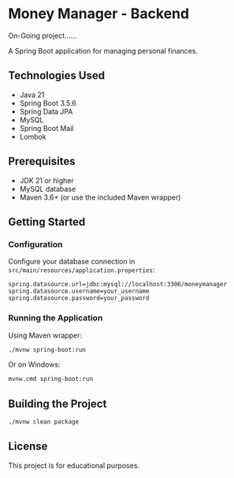 # Money Manager - Backend
On-Going project......

A Spring Boot application for managing personal finances.

## Technologies Used

- Java 21
- Spring Boot 3.5.6
- Spring Data JPA
- MySQL
- Spring Boot Mail
- Lombok

## Prerequisites

- JDK 21 or higher
- MySQL database
- Maven 3.6+ (or use the included Maven wrapper)

## Getting Started

### Configuration

Configure your database connection in `src/main/resources/application.properties`:

```properties
spring.datasource.url=jdbc:mysql://localhost:3306/moneymanager
spring.datasource.username=your_username
spring.datasource.password=your_password
```

### Running the Application

Using Maven wrapper:
```bash
./mvnw spring-boot:run
```

Or on Windows:
```bash
mvnw.cmd spring-boot:run
```

## Building the Project

```bash
./mvnw clean package
```

## License

This project is for educational purposes.

